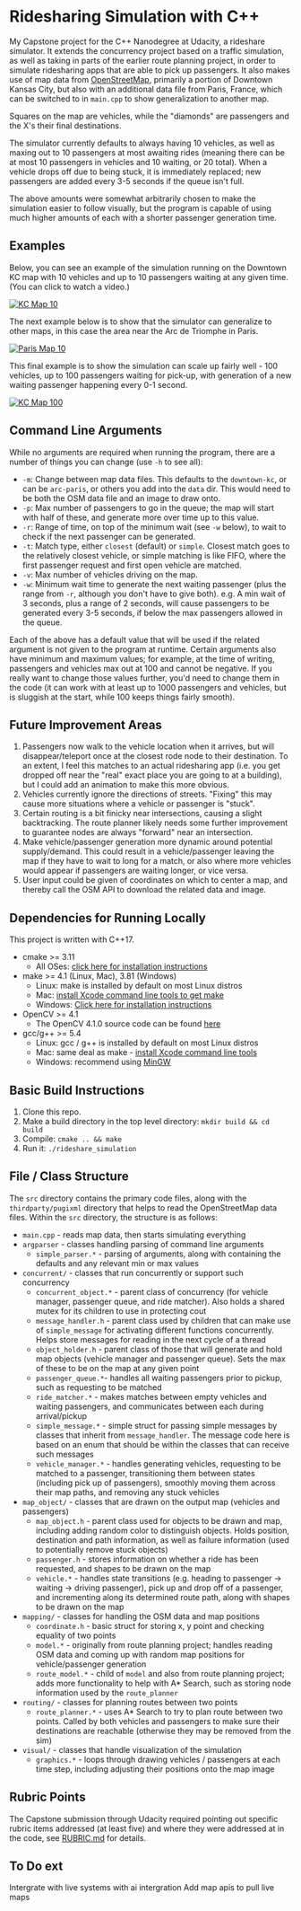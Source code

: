 # Ridesharing Simulation with C++

My Capstone project for the C++ Nanodegree at Udacity, a rideshare simulator. It extends the concurrency project based on a traffic simulation, as well as taking in parts of the earlier route planning project, in order to simulate ridesharing apps that are able to pick up passengers. It also makes use of map data from [OpenStreetMap](https://www.openstreetmap.org/), primarily a portion of Downtown Kansas City, but also with an additional data file from Paris, France, which can be switched to in `main.cpp` to show generalization to another map.

Squares on the map are vehicles, while the "diamonds" are passengers and the X's their final destinations.

The simulator currently defaults to always having 10 vehicles, as well as maxing out to 10 passengers at most awaiting rides (meaning there can be at most 10 passengers in vehicles and 10 waiting, or 20 total). When a vehicle drops off due to being stuck, it is immediately replaced; new passengers are added every 3-5 seconds if the queue isn't full.

The above amounts were somewhat arbitrarily chosen to make the simulation easier to follow visually, but the program is capable of using much higher amounts of each with a shorter passenger generation time.

## Examples

Below, you can see an example of the simulation running on the Downtown KC map with 10 vehicles and up to 10 passengers waiting at any given time. (You can click to watch a video.)

[![KC Map 10](https://img.youtube.com/vi/\_kr48qo56CY/sddefault.jpg)](https://www.youtube.com/watch?v=\_kr48qo56CY)

The next example below is to show that the simulator can generalize to other maps, in this case the area near the Arc de Triomphe in Paris.

[![Paris Map 10](https://img.youtube.com/vi/FNv-oBnHNto/sddefault.jpg)](https://www.youtube.com/watch?v=FNv-oBnHNto)

This final example is to show the simulation can scale up fairly well - 100 vehicles, up to 100 passengers waiting for pick-up, with generation of a new waiting passenger happening every 0-1 second.

[![KC Map 100](https://img.youtube.com/vi/r5-mBsroAJk/sddefault.jpg)](https://www.youtube.com/watch?v=r5-mBsroAJk)

## Command Line Arguments

While no arguments are required when running the program, there are a number of things you can change (use `-h` to see all):

- `-m`: Change between map data files. This defaults to the `downtown-kc`, or can be `arc-paris`, or others you add into the `data` dir. This would need to be both the OSM data file and an image to draw onto.
- `-p`: Max number of passengers to go in the queue; the map will start with half of these, and generate more over time up to this value.
- `-r`: Range of time, on top of the minimum wait (see `-w` below), to wait to check if the next passenger can be generated.
- `-t`: Match type, either `closest` (default) or `simple`. Closest match goes to the relatively closest vehicle, or simple matching is like FIFO, where the first passenger request and first open vehicle are matched.
- `-v`: Max number of vehicles driving on the map.
- `-w`: Minimum wait time to generate the next waiting passenger (plus the range from `-r`, although you don't have to give both). e.g. A min wait of 3 seconds, plus a range of 2 seconds, will cause passengers to be generated every 3-5 seconds, if below the max passengers allowed in the queue.

Each of the above has a default value that will be used if the related argument is not given to the program at runtime. Certain arguments also have minimum and maximum values; for example, at the time of writing, passengers and vehicles max out at 100 and cannot be negative. If you really want to change those values further, you'd need to change them in the code (it can work with at least up to 1000 passengers and vehicles, but is sluggish at the start, while 100 keeps things fairly smooth).

## Future Improvement Areas

1. Passengers now walk to the vehicle location when it arrives, but will disappear/teleport once at the closest rode node to their destination. To an extent, I feel this matches to an actual ridesharing app (i.e. you get dropped off near the "real" exact place you are going to at a building), but I could add an animation to make this more obvious.
2. Vehicles currently ignore the directions of streets. "Fixing" this may cause more situations where a vehicle or passenger is "stuck".
3. Certain routing is a bit finicky near intersections, causing a slight backtracking. The route planner likely needs some further improvement to guarantee nodes are always "forward" near an intersection.
4. Make vehicle/passenger generation more dynamic around potential supply/demand. This could result in a vehicle/passenger leaving the map if they have to wait to long for a match, or also where more vehicles would appear if passengers are waiting longer, or vice versa.
5. User input could be given of coordinates on which to center a map, and thereby call the OSM API to download the related data and image.

## Dependencies for Running Locally

This project is written with C++17.

* cmake >= 3.11
  * All OSes: [click here for installation instructions](https://cmake.org/install/)
* make >= 4.1 (Linux, Mac), 3.81 (Windows)
  * Linux: make is installed by default on most Linux distros
  * Mac: [install Xcode command line tools to get make](https://developer.apple.com/xcode/features/)
  * Windows: [Click here for installation instructions](http://gnuwin32.sourceforge.net/packages/make.htm)
* OpenCV >= 4.1
  * The OpenCV 4.1.0 source code can be found [here](https://github.com/opencv/opencv/tree/4.1.0)
* gcc/g++ >= 5.4
  * Linux: gcc / g++ is installed by default on most Linux distros
  * Mac: same deal as make - [install Xcode command line tools](https://developer.apple.com/xcode/features/)
  * Windows: recommend using [MinGW](http://www.mingw.org/)

## Basic Build Instructions

1. Clone this repo.
2. Make a build directory in the top level directory: `mkdir build && cd build`
3. Compile: `cmake .. && make`
4. Run it: `./rideshare_simulation`

## File / Class Structure

The `src` directory contains the primary code files, along with the `thirdparty/pugixml` directory that helps to read the OpenStreetMap data files. Within the `src` directory, the structure is as follows:

- `main.cpp` - reads map data, then starts simulating everything
- `argparser` - classes handling parsing of command line arguments
  - `simple_parser.*` - parsing of arguments, along with containing the defaults and any relevant min or max values
- `concurrent/` - classes that run concurrently or support such concurrency
  - `concurrent_object.*` - parent class of concurrency (for vehicle manager, passenger queue, and ride matcher). Also holds a shared mutex for its children to use in protecting cout
  - `message_handler.h` - parent class used by children that can make use of `simple_message` for activating different functions concurrently. Helps store messages for reading in the next cycle of a thread
  - `object_holder.h` - parent class of those that will generate and hold map objects (vehicle manager and passenger queue). Sets the max of these to be on the map at any given point
  - `passenger_queue.*`- handles all waiting passengers prior to pickup, such as requesting to be matched
  - `ride_matcher.*` - makes matches between empty vehicles and waiting passengers, and communicates between each during arrival/pickup
  - `simple_message.*` - simple struct for passing simple messages by classes that inherit from `message_handler`. The message code here is based on an enum that should be within the classes that can receive such messages
  - `vehicle_manager.*` - handles generating vehicles, requesting to be matched to a passenger, transitioning them between states (including pick up of passengers), smoothly moving them across their map paths, and removing any stuck vehicles
- `map_object/` - classes that are drawn on the output map (vehicles and passengers)
  - `map_object.h` - parent class used for objects to be drawn and map, including adding random color to distinguish objects. Holds position, destination and path information, as well as failure information (used to potentially remove stuck objects)
  - `passenger.h` - stores information on whether a ride has been requested, and shapes to be drawn on the map
  - `vehicle.*` - handles state transitions (e.g. heading to passenger -> waiting -> driving passenger), pick up and drop off of a passenger, and incrementing along its determined route path, along with shapes to be drawn on the map
- `mapping/` - classes for handling the OSM data and map positions
  - `coordinate.h` - basic struct for storing x, y point and checking equality of two points
  - `model.*` - originally from route planning project; handles reading OSM data and coming up with random map positions for vehicle/passenger generation
  - `route_model.*` - child of `model` and also from route planning project; adds more functionality to help with A* Search, such as storing node information used by the `route_planner`
- `routing/` - classes for planning routes between two points
  - `route_planner.*` - uses A* Search to try to plan route between two points. Called by both vehicles and passengers to make sure their destinations are reachable (otherwise they may be removed from the sim)
- `visual/` - classes that handle visualization of the simulation
  - `graphics.*` - loops through drawing vehicles / passengers at each time step, including adjusting their positions onto the map image

## Rubric Points

The Capstone submission through Udacity required pointing out specific rubric items addressed (at least five) and where they were addressed at in the code, see [RUBRIC.md](RUBRIC.md) for details.

## To Do ext
Intergrate with live systems with ai intergration
Add map apis to pull live maps
